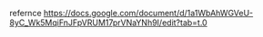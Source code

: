 refernce 
https://docs.google.com/document/d/1a1WbAhWGVeU-8yC_Wk5MqiFnJFpVRUM17prVNaYNh9I/edit?tab=t.0

